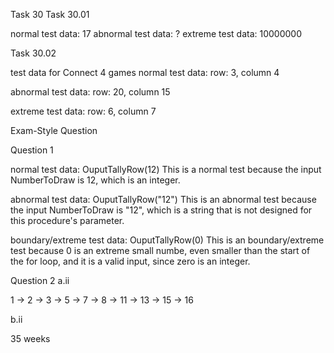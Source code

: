 Task 30
Task 30.01


normal test data: 17 
abnormal test data: ? 
extreme test data: 10000000



Task 30.02 

test data for Connect 4 games
normal test data: row: 3, column 4

abnormal test data: row: 20, column 15

extreme test data: row: 6, column 7

Exam-Style Question


Question 1

normal test data: OuputTallyRow(12) This is a normal test because the input NumberToDraw is 12, which is an integer.


abnormal test data: OuputTallyRow("12") This is an abnormal test because the input NumberToDraw is "12", which is a string that is not designed for this procedure's parameter.



boundary/extreme test data: OuputTallyRow(0) This is an boundary/extreme test because 0 is an extreme small numbe, even smaller than the start of the for loop, and it is a valid input, since zero is an integer.



Question 2
a.ii

1 -> 2 -> 3 -> 5 -> 7 -> 8 -> 11 -> 13 -> 15 -> 16

b.ii

35 weeks